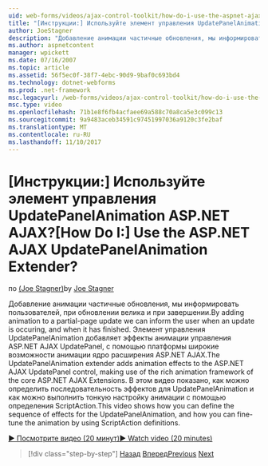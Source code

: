 ```yaml
---
uid: web-forms/videos/ajax-control-toolkit/how-do-i-use-the-aspnet-ajax-updatepanelanimation-extender
title: "[Инструкции:] Используйте элемент управления UpdatePanelAnimation ASP.NET AJAX? | Документы Майкрософт"
author: JoeStagner
description: "Добавление анимации частичные обновления, мы информировать пользователей, при обновлении велика и при завершении. Элемент управления UpdatePanelAnimation..."
ms.author: aspnetcontent
manager: wpickett
ms.date: 07/16/2007
ms.topic: article
ms.assetid: 56f5ec0f-38f7-4ebc-90d9-9baf0c693bd4
ms.technology: dotnet-webforms
ms.prod: .net-framework
msc.legacyurl: /web-forms/videos/ajax-control-toolkit/how-do-i-use-the-aspnet-ajax-updatepanelanimation-extender
msc.type: video
ms.openlocfilehash: 71b1e8f6fb4acfaee69a588c70a8ca5e3c099c13
ms.sourcegitcommit: 9a9483aceb34591c97451997036a9120c3fe2baf
ms.translationtype: MT
ms.contentlocale: ru-RU
ms.lasthandoff: 11/10/2017
---
```

<a name="how-do-i-use-the-aspnet-ajax-updatepanelanimation-extender"></a><span data-ttu-id="6b0f2-105">[Инструкции:] Используйте элемент управления UpdatePanelAnimation ASP.NET AJAX?</span><span class="sxs-lookup"><span data-stu-id="6b0f2-105">[How Do I:] Use the ASP.NET AJAX UpdatePanelAnimation Extender?</span></span>
====================
<span data-ttu-id="6b0f2-106">по [(Joe Stagner)](https://github.com/JoeStagner)</span><span class="sxs-lookup"><span data-stu-id="6b0f2-106">by [Joe Stagner](https://github.com/JoeStagner)</span></span>

<span data-ttu-id="6b0f2-107">Добавление анимации частичные обновления, мы информировать пользователей, при обновлении велика и при завершении.</span><span class="sxs-lookup"><span data-stu-id="6b0f2-107">By adding animation to a partial-page update we can inform the user when an update is occuring, and when it has finished.</span></span> <span data-ttu-id="6b0f2-108">Элемент управления UpdatePanelAnimation добавляет эффекты анимации управления ASP.NET AJAX UpdatePanel, с помощью платформы широкие возможности анимации ядро расширения ASP.NET AJAX.</span><span class="sxs-lookup"><span data-stu-id="6b0f2-108">The UpdatePanelAnimation extender adds animation effects to the ASP.NET AJAX UpdatePanel control, making use of the rich animation framework of the core ASP.NET AJAX Extensions.</span></span> <span data-ttu-id="6b0f2-109">В этом видео показано, как можно определить последовательность эффектов для UpdatePanelAnimation и как можно выполнить тонкую настройку анимации с помощью определения ScriptAction.</span><span class="sxs-lookup"><span data-stu-id="6b0f2-109">This video shows how you can define the sequence of effects for the UpdatePanelAnimation, and how you can fine-tune the animation by using ScriptAction definitions.</span></span>

[<span data-ttu-id="6b0f2-110">&#9654; Посмотрите видео (20 минут)</span><span class="sxs-lookup"><span data-stu-id="6b0f2-110">&#9654; Watch video (20 minutes)</span></span>](https://channel9.msdn.com/Blogs/ASP-NET-Site-Videos/how-do-i-use-the-aspnet-ajax-updatepanelanimation-extender)

>[!div class="step-by-step"]
<span data-ttu-id="6b0f2-111">[Назад](how-do-i-use-the-aspnet-ajax-slideshow-extender.md)
[Вперед](how-do-i-the-ajax-toolkit-reorder-control.md)</span><span class="sxs-lookup"><span data-stu-id="6b0f2-111">[Previous](how-do-i-use-the-aspnet-ajax-slideshow-extender.md)
[Next](how-do-i-the-ajax-toolkit-reorder-control.md)</span></span>
